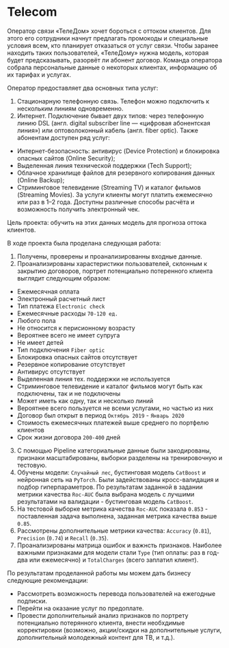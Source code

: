 # Telecom

Оператор связи «ТелеДом» хочет бороться с оттоком клиентов. Для этого его сотрудники начнут предлагать промокоды и специальные условия всем, кто планирует отказаться от услуг связи. Чтобы заранее находить таких пользователей, «ТелеДому» нужна модель, которая будет предсказывать, разорвёт ли абонент договор. Команда оператора собрала персональные данные о некоторых клиентах, информацию об их тарифах и услугах. 

Оператор предоставляет два основных типа услуг:
1. Стационарную телефонную связь. Телефон можно подключить к нескольким линиям одновременно.
2. Интернет. Подключение бывает двух типов: через телефонную линию DSL (англ. digital subscriber line — «цифровая абонентская линия») или оптоволоконный кабель (англ. fiber optic).
Также абонентам доступен ряд услуг:
- Интернет-безопасность: антивирус (Device Protection) и блокировка опасных сайтов (Online Security);
- Выделенная линия технической поддержки (Tech Support);
- Облачное хранилище файлов для резервного копирования данных (Online Backup);
- Стриминговое телевидение (Streaming TV) и каталог фильмов (Streaming Movies).
За услуги клиенты могут платить ежемесячно или раз в 1–2 года. Доступны различные способы расчёта и возможность получить электронный чек.

Цель проекта: обучить на этих данных модель для прогноза оттока клиентов.

В ходе проекта была проделана следующая работа:

1. Получены, проверены и проанализированны входные данные.
2. Проанализированы харастеристики пользователей, склонным к закрытию договоров, портрет потенциально потеренного клиента выглядит следующим образом:
- Ежемесячная оплата
- Электронный расчетный лист
- Тип платежа `Electronic check`
- Ежемесячные расходы `70-120 ед.`
- Любого пола
- Не относится к перисионному возрасту
- Вероятнее всего не имеет супруга
- Не имеет детей
- Тип подключения `Fiber optic`
- Блокировка опасных сайтов отсутствует
- Резервное копирование отсутствует
- Антивирус отсутствует
- Выделенная линия тех. поддержки не используется
- Стриминговое телевидение и каталог фильмов могут быть как подключены, так и не подключены
- Может иметь как одну, так и несколько линий
- Вероятнее всего пользуется не всеми услугами, но частью из них
- Договор был открыт в период `Октябрь 2019` - `Январь 2020`
- Стоимость ежемесячных платежей выше среднего по портфелю клиентов
- Срок жизни договора `200-400` дней
3. С помощью Pipeline категориальные данные были закодированы, признаки масштабированы, выборки разделены на тренировочную и тестовую.
4. Обучены модели: `Случайный лес`, бустинговая модель `CatBoost` и нейронная сеть на `PyTorch`. Были задействованы кросс-валидация и подбор гиперпараметров. По результатам заданной в задании метрики качества `Roc-AUC` была выбрана модель с лучшими результатами на валидации - бустинговая модель `CatBoost`.
5. На тестовой выборке метрика качества `Roc-AUC` показала `0.853` - поставленная задача выполнена, заданная метрика качества выше `0.85`.
6. Рассмотрены дополнительные метрики качества: `Accuracy` (`0.81`), `Precision` (`0.74`) и `Recall` (`0.35`).
7. Проанализированы матрица ошибок и важнсть признаков. Наиболее важными признаками для модели стали `Type` (тип оплаты: раз в год-два или ежемесячно) и `TotalCharges` (всего заплатил клиент).

По результатам проделанной работы мы можем дать бизнесу следующие рекомендации:
- Рассмотреть возможность перевода пользователей на ежегодные подписки.
- Перейти на оказание услуг по предоплате.
- Провести дополнительный анализ признаков по портрету потенциально потерянного клиента, внести необхдимые корректировки (возможно, акции/скидки на дополнительные услуги, дополнительный молодежный контент для ТВ, и т.д.).
